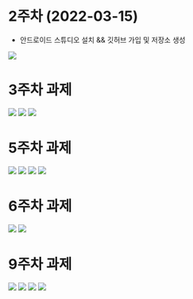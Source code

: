 # 2주차 (2022-03-15)
- 안드로이드 스튜디오 설치 && 깃허브 가입 및 저장소 생성

<img width="" height="" src="./pic/2st.png"></img>

# 3주차 과제

<img width="" height="" src="./pic/3주차_메인.png"></img>
<img width="" height="" src="./pic/3주차_네이버.png"></img>
<img width="" height="" src="./pic/3주차_전화걸기.png"></img>

# 5주차 과제

<img width="" height="" src="./pic/5st_1.png"></img>
<img width="" height="" src="./pic/5st_2.png"></img>
<img width="" height="" src="./pic/5st_3.png"></img>
<img width="" height="" src="./pic/5st_4.png"></img>

# 6주차 과제

<img width="" height="" src="./pic/6st_img1.png"></img>
<img width="" height="" src="./pic/6st_img2.png"></img>

# 9주차 과제
<img width="" height="" src="./pic/9st_1.png"></img>
<img width="" height="" src="./pic/9st_2.png"></img>
<img width="" height="" src="./pic/9st_3.png"></img>
<img width="" height="" src="./pic/9st_4.png"></img>

